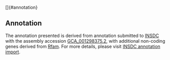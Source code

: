 []{#annotation}

Annotation
----------

The annotation presented is derived from annotation submitted to
[INSDC](http://www.insdc.org) with the assembly accession
[GCA\_001298375.2](http://www.ebi.ac.uk/ena/data/view/GCA_001298375.2),
with additional non-coding genes derived from
[Rfam](http://rfam.xfam.org/). For more details, please visit [INSDC
annotation
import](http://ensemblgenomes.org/info/data/insdc_annotation).
